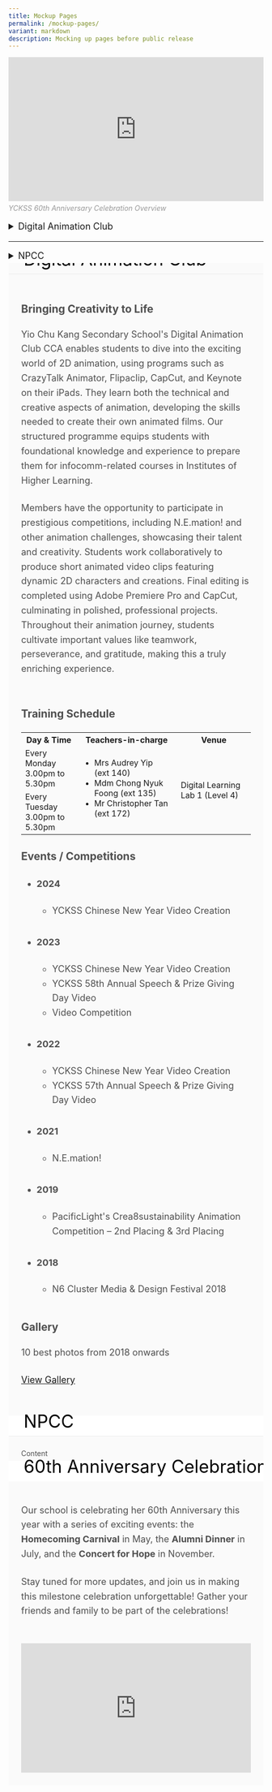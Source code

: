 ```yaml
---
title: Mockup Pages
permalink: /mockup-pages/
variant: markdown
description: Mocking up pages before public release
---
```

<style> .video-wrapper { width: 100%; margin-bottom: 5px; /\* Space between video and caption \*/ } .video-container { position: relative; width: 100%; padding-bottom: 56.25%; /\* 16:9 aspect ratio \*/ height: 0; overflow: hidden; } .video-container iframe { position: absolute; top: 0; left: 0; width: 100%; height: 100%; } .video-caption { font-style: italic; color: #999; /\* Light gray \*/ font-size: 0.8em; text-align: left; margin-top: 5px; /\* Space between video and caption \*/ } </style> <div class="video-wrapper"> <div class="video-container"> <iframe allowfullscreen="" allow="accelerometer; autoplay; clipboard-write; encrypted-media; gyroscope; picture-in-picture; web-share" frameborder="0" title="YCKSS 60th Anniversary Celebration Overview" src="https://www.youtube.com/embed/F9miy3c2ZRY?si=5nkNPSAdDBwbGriM" height="315" width="560"></iframe> </div> <p class="video-caption">YCKSS 60th Anniversary Celebration Overview</p> </div>

<div class="yck-component">
<details>
	<summary>Digital Animation Club</summary>
	    <article>
                    <h3>Bringing Creativity to Life</h3>
                    <p>Yio Chu Kang Secondary School's Digital Animation Club CCA enables students to dive into the exciting world of 2D animation, using programs such as CrazyTalk Animator, Flipaclip, CapCut, and Keynote on their iPads. They learn both the technical and creative aspects of animation, developing the skills needed to create their own animated films. Our structured programme equips students with foundational knowledge and experience to prepare them for infocomm-related courses in Institutes of Higher Learning.</p>
                    <p>Members have the opportunity to participate in prestigious competitions, including N.E.mation! and other animation challenges, showcasing their talent and creativity. Students work collaboratively to produce short animated video clips featuring dynamic 2D characters and creations. Final editing is completed using Adobe Premiere Pro and CapCut, culminating in polished, professional projects. Throughout their animation journey, students cultivate important values like teamwork, perseverance, and gratitude, making this a truly enriching experience.</p>
                </article>
    
<section>
                    <h3>Training Schedule</h3>
                    <table>
                        <tbody><tr>
                            <th>Day &amp; Time</th>
                            <th>Teachers-in-charge</th>
                            <th>Venue</th>
                        </tr>
                        <tr>
                            <td>Every Monday<br>3.00pm to 5.30pm</td>
                            <td rowspan="2">
                                <ul>
                                    <li>Mrs Audrey Yip (ext 140)</li>
                                    <li>Mdm Chong Nyuk Foong (ext 135)</li>
                                    <li>Mr Christopher Tan (ext 172)</li>
                                </ul>
                            </td>
                            <td rowspan="2">Digital Learning Lab 1 (Level 4)</td>
                        </tr>
                        <tr>
                            <td>Every Tuesday<br>3.00pm to 5.30pm</td>
                        </tr>
                    </tbody></table>
                </section>
    
<section>
                    <h3>Events / Competitions</h3>
                    <ul>
                        <li>
                            <h4>2024</h4>
                            <ul>
                                <li>YCKSS Chinese New Year Video Creation</li>
                            </ul>
                        </li>
                        <li>
                            <h4>2023</h4>
                            <ul>
                                <li>YCKSS Chinese New Year Video Creation</li>
                                <li>YCKSS 58th Annual Speech &amp; Prize Giving Day Video</li>
                                <li>Video Competition</li>
                            </ul>
                        </li>
                        <li>
                            <h4>2022</h4>
                            <ul>
                                <li>YCKSS Chinese New Year Video Creation</li>
                                <li>YCKSS 57th Annual Speech &amp; Prize Giving Day Video</li>
                            </ul>
                        </li>
                        <li>
                            <h4>2021</h4>
                            <ul>
                                <li>N.E.mation!</li>
                            </ul>
                        </li>
                        <li>
                            <h4>2019</h4>
                            <ul>
                                <li>PacificLight's Crea8sustainability Animation Competition – 2nd Placing &amp; 3rd Placing</li>
                            </ul>
                        </li>
                        <li>
                            <h4>2018</h4>
                            <ul>
                                <li>N6 Cluster Media &amp; Design Festival 2018</li>
                            </ul>
                        </li>
                    </ul>
                </section>
    
<section>
                    <h3>Gallery</h3>
                    <p>10 best photos from 2018 onwards</p>
                    <p><a target="_blank" href="https://drive.google.com/drive/folders/1Rscxp9o02wDBqG9MpAXe5fucKNVVL807?usp=sharing">View Gallery</a></p>
                </section>
            
</details>
</div>

<hr>
<div class="yck-component">
<details>
<summary>
       NPCC
</summary>
	<header><h3>Nurturing Leaders and Responsible Citizens</h3></header>

<section>
        <p>
            <strong>Yio Chu Kang Secondary School’s National Police Cadet Corps (NPCC) CCA</strong> 
            is committed to nurturing selfless individuals who contribute to the safety and security of the community. 
            Through engaging activities and meaningful experiences, our cadets develop strong character, leadership, and resilience, 
            equipping them to excel as caring and responsible citizens. 
					</p><p>NPCC instills core values such as discipline, loyalty, 
            integrity, resourcefulness, tenacity, and civic consciousness, fostering a sense of responsibility and pride. 
            Cadets gain unique insights into the Singapore Police Force (SPF) through interactions with officers at Neighbourhood 
            Police Centres and visits to various police establishments. To broaden their knowledge and skills, cadets participate 
            in specialized courses, including Anti-Drug Abuse, Basic Law, Crime Prevention, Crime Scene Investigation, First Aid, 
						Police Procedures, and SG Secure. </p>
            <p><strong>These experiences enrich their learning journey, shaping them into capable and community-conscious individuals.</strong>
        </p>
    </section>

<section>
        <h3>Training Schedule</h3>
        <table>
            <thead>
                <tr>
                    <th>Day &amp; Time</th>
                    <th>Teachers-in-Charge</th>
                    <th>Venue</th>
                </tr>
            </thead>
            <tbody>
                <tr>
                    <td>Every Tuesday<br>3.00pm to 5.30pm</td>
                    <td>
                        Ms Goh Yu Fan (ext 174)<br>
                        Mr Wong Mingwei (ext 141)<br>
                        Mr Octave Goh (ext 136)<br>
                        Mr Joseph George (ext 148)<br>
                        Mdm Cindy Ong (ext 139)<br>
                        Ms Nadia Rachael (ext 218)
                    </td>
                    <td>NPCC Room (Level 2) &amp; Blk D Classrooms (Level 1)</td>
                </tr>
            </tbody>
        </table>
    </section>

<section>
        <h3>Events and Courses</h3>

<table>
    <thead>
        <tr>
            <th>
                <h4>EVENTS</h4>
            </th>
        </tr>
    </thead>
    <tbody>
        <tr>
            <td>Air Pistol Shooting Programme</td>
        </tr>
        <tr>
            <td>Annual Unit Camp</td>
        </tr>
        <tr>
            <td>Area 11 Adventure &amp; Survival Training Camp</td>
        </tr>
        <tr>
            <td>Area 11 Secondary 1 Cadets Swearing In Ceremony</td>
        </tr>
        <tr>
            <td>Area 11 Games Day</td>
        </tr>
        <tr>
            <td>Crime Prevention Programme</td>
        </tr>
        <tr>
            <td>Home Team Gallery Visit</td>
        </tr>
        <tr>
            <td>K-9 Dog Unit Visit</td>
        </tr>
        <tr>
            <td>Neighbourhood Police Centre Visit</td>
        </tr>
        <tr>
            <td>NPCC Annual Parade (NPAP)</td>
        </tr>
        <tr>
            <td>Police Heritage Visit</td>
        </tr>
        <tr>
            <td>Yeoman for National School Games (Swimming)</td>
        </tr>
        <tr>
            <td>Police Youth Ambassador</td>
        </tr>
        <tr>
            <td>Sports Enrichment Programme (SEP)</td>
        </tr>
        <tr>
            <td>Total Defence Programme</td>
        </tr>
        <tr>
            <td>YCKSS National Day Parade</td>
        </tr>
        <tr>
            <td>YCKSS Speech Day Parade</td>
        </tr>
    </tbody>
</table>
<table>
    <thead>
        <tr>
            <th>
                <h4>COURSES</h4>
            </th>
        </tr>
    </thead>
    <tbody>
        <tr>
            <td>Basic Law Course</td>
        </tr>
        <tr>
            <td>Cadet Leader Course</td>
        </tr>
        <tr>
            <td>Campcraft Course</td>
        </tr>
        <tr>
            <td>Crime Scene Investigation Course</td>
        </tr>
        <tr>
            <td>Drill Course</td>
        </tr>
        <tr>
            <td>Homefront Security Course</td>
        </tr>
        <tr>
            <td>Leadership and Mentoring Skills Course</td>
        </tr>
        <tr>
            <td>Marksmanship Course</td>
        </tr>
        <tr>
            <td>Non-Commissioned Officer Course</td>
        </tr>
        <tr>
            <td>Oral Communication Course</td>
        </tr>
        <tr>
            <td>Police Procedures Course</td>
        </tr>
        <tr>
            <td>Road Safety Course</td>
        </tr>
        <tr>
            <td>Unarmed Tactics Course</td>
        </tr>
    </tbody>
</table>
    </section>
		
<section>
	<h3>Gallery</h3>
	
</section>
</details>
	
</div>

<section>
	<div class="accordion">
  <input checked="" class="accordion-select" name="select" type="radio">
  <div class="accordion-title"><span>Digital Animation Club</span></div>
  <div class="accordion-content">
	 <article class="yck-component">
                    <h3>Bringing Creativity to Life</h3>
                    <p>Yio Chu Kang Secondary School's Digital Animation Club CCA enables students to dive into the exciting world of 2D animation, using programs such as CrazyTalk Animator, Flipaclip, CapCut, and Keynote on their iPads. They learn both the technical and creative aspects of animation, developing the skills needed to create their own animated films. Our structured programme equips students with foundational knowledge and experience to prepare them for infocomm-related courses in Institutes of Higher Learning.</p>
                    <p>Members have the opportunity to participate in prestigious competitions, including N.E.mation! and other animation challenges, showcasing their talent and creativity. Students work collaboratively to produce short animated video clips featuring dynamic 2D characters and creations. Final editing is completed using Adobe Premiere Pro and CapCut, culminating in polished, professional projects. Throughout their animation journey, students cultivate important values like teamwork, perseverance, and gratitude, making this a truly enriching experience.</p>
                </article>
    
<section class="yck-component">
                    <h3>Training Schedule</h3>
                    <table>
                        <tbody><tr>
                            <th>Day &amp; Time</th>
                            <th>Teachers-in-charge</th>
                            <th>Venue</th>
                        </tr>
                        <tr>
                            <td>Every Monday<br>3.00pm to 5.30pm</td>
                            <td rowspan="2">
                                <ul>
                                    <li>Mrs Audrey Yip (ext 140)</li>
                                    <li>Mdm Chong Nyuk Foong (ext 135)</li>
                                    <li>Mr Christopher Tan (ext 172)</li>
                                </ul>
                            </td>
                            <td rowspan="2">Digital Learning Lab 1 (Level 4)</td>
                        </tr>
                        <tr>
                            <td>Every Tuesday<br>3.00pm to 5.30pm</td>
                        </tr>
                    </tbody></table>
                </section>
    
<section class="yck-component">
                    <h3>Events / Competitions</h3>
                    <ul>
                        <li>
                            <h4>2024</h4>
                            <ul>
                                <li>YCKSS Chinese New Year Video Creation</li>
                            </ul>
                        </li>
                        <li>
                            <h4>2023</h4>
                            <ul>
                                <li>YCKSS Chinese New Year Video Creation</li>
                                <li>YCKSS 58th Annual Speech &amp; Prize Giving Day Video</li>
                                <li>Video Competition</li>
                            </ul>
                        </li>
                        <li>
                            <h4>2022</h4>
                            <ul>
                                <li>YCKSS Chinese New Year Video Creation</li>
                                <li>YCKSS 57th Annual Speech &amp; Prize Giving Day Video</li>
                            </ul>
                        </li>
                        <li>
                            <h4>2021</h4>
                            <ul>
                                <li>N.E.mation!</li>
                            </ul>
                        </li>
                        <li>
                            <h4>2019</h4>
                            <ul>
                                <li>PacificLight's Crea8sustainability Animation Competition – 2nd Placing &amp; 3rd Placing</li>
                            </ul>
                        </li>
                        <li>
                            <h4>2018</h4>
                            <ul>
                                <li>N6 Cluster Media &amp; Design Festival 2018</li>
                            </ul>
                        </li>
                    </ul>
                </section>
    
<section class="yck-component">
                    <h3>Gallery</h3>
                    <p>10 best photos from 2018 onwards</p>
                    <p><a target="_blank" href="https://drive.google.com/drive/folders/1Rscxp9o02wDBqG9MpAXe5fucKNVVL807?usp=sharing">View Gallery</a></p>
                </section>	
	</div> 
  <input class="accordion-select" name="select" type="radio">
  <div class="accordion-title"><span>NPCC</span></div>
  <div class="accordion-content">Content</div> 
  <input class="accordion-select" name="select" type="radio">
  <div class="accordion-title"><span>60th Anniversary Celebrations</span></div>
  <div class="accordion-content">
		<div class="yck-component">
	<p>Our school is celebrating her 60th Anniversary this year with a series of exciting events: the <strong>Homecoming Carnival</strong> in May, the <strong>Alumni Dinner</strong> in July, and the <strong>Concert for Hope</strong> in November.</p> <p>Stay tuned for more updates, and join us in making this milestone celebration unforgettable! Gather your friends and family to be part of the celebrations!</p>
</div>

<div class="yck-component">
<div class="video-container">
  <iframe allowfullscreen="" allow="accelerometer; autoplay; clipboard-write; encrypted-media; gyroscope; picture-in-picture; web-share" frameborder="0" title="60th Anniversary Celebration Overview" src="https://www.youtube.com/embed/F9miy3c2ZRY?si=5nkNPSAdDBwbGriM" height="315" width="560"></iframe>
	 </div>
</div>
		</div> 
</div> 
	
</section>

<style>

:root {
    --yck-text-line-height: 1.6em;
    --yck-heading-line-height: 1.2em;
    --yck-heading-letter-spacing: -0.02em;
    --yck-spacing-unit: 0.5rem;

    --yck-step--2: clamp(0.7813rem, 0.9263rem + -0.1872vw, 0.8889rem);
    --yck-step--1: clamp(0.9375rem, 1.0217rem + -0.1087vw, 1rem);
    --yck-step-0: clamp(1.125rem, 1.125rem + 0vw, 1.125rem);
    --yck-step-1: clamp(1.2656rem, 1.2363rem + 0.1467vw, 1.35rem);
    --yck-step-2: clamp(1.4238rem, 1.3556rem + 0.3412vw, 1.62rem);
    --yck-step-3: clamp(1.6018rem, 1.4828rem + 0.5951vw, 1.944rem);
    --yck-step-4: clamp(1.802rem, 1.6174rem + 0.9231vw, 2.3328rem);
    --yck-step-5: clamp(2.0273rem, 1.7587rem + 1.3427vw, 2.7994rem);

    --yck-space-s-xl: clamp(1.125rem, 0.7337rem + 1.9565vw, 2.7994rem);
}


.yck-component {
    line-height: var(--yck-text-line-height);
    letter-spacing: normal;
    font-size: var(--yck-step-0);
}

.yck-component h1,
.yck-component h2,
.yck-component h3,
.yck-component h4,
.yck-component h5,
.yck-component h6,
.yck-component p {
    overflow-wrap: break-word;
}

.yck-component h1,
.yck-component h2,
.yck-component h3,
.yck-component h4,
.yck-component h5,
.yck-component h6 {
    text-wrap: balance;
}

.yck-component p,
.yck-component ol,
.yck-component ul {
    text-wrap: pretty;
    padding-bottom: var(--yck-spacing-unit);
}

.yck-component p:last-child {
    padding-bottom: var(--yck-space-s-xl);
}
	
	/** Responsive Video container **/
.yck-component  .video-container {
        position: relative;
        width: 100%;
        padding-bottom: 56.25%; /* 16:9 aspect ratio */
        height: 0;
        overflow: hidden;
    }
.yck-component .video-container iframe {
        position: absolute;
        top: 0;
        left: 0;
        width: 100%;
        height: 100%;
    }
	
	/** CSS Only Accordion **/
.accordion {
  box-sizing: border-box;
  display: flex;
  overflow: hidden;
  width: 100%;
}

.accordion-select {
  cursor: pointer;
  margin: 0;
  opacity: 0;
  z-index: 1;
}

.accordion-title {
  position: relative;
}

.accordion-title:not(:nth-last-child(2))::after {
  border: 1px solid transparent;
  bottom: 0;
  content: "";
  left: 0;
  position: absolute;
  right: 0;
  top: 0;
}

.accordion-title span {
  bottom: 0px;
  box-sizing: border-box;
  display: block;
  position: absolute;
  white-space: nowrap;
  width: 100%;
}

.accordion-content {
  box-sizing: border-box;
  overflow: auto;
  position: relative;
  transition: margin 0.3s ease 0.1s;
}

.accordion-select:checked + .accordion-title + .accordion-content {
  margin-bottom: 0;
  margin-right: 0;
}

/* Generated styles starts here */ 

 .accordion {
    border-color: #dedede;
    border-radius: 0px;
    border-style: solid;
    border-width: 0px;
    flex-direction: column;
    height: auto;
} 

.accordion-title,
.accordion-select  {
    background-color: #ffffff;
    color: #000;
    width: 100%;
    height: var(--yck-step-5);
	  font-size: var(--yck-step-4);
}

.accordion-select {
    margin-bottom: -60px;
    margin-right: -60px;
}

.accordion-title:not(:nth-last-child(2))::after {
    border-bottom-color: #eaeaea;
    border-right-color: transparent;
} 

 .accordion-select:hover + .accordion-title,
.accordion-select:checked + .accordion-title {
    background-color: #fafafa;
} 

 .accordion-title span  {	
    transform: rotate(0deg);
    -ms-writing-mode: lr-tb;
    filter: progid:DXImageTransform.Microsoft.BasicImage(rotation=0);
    padding-left: 30px;
    padding-right: 30px;
    line-height: 60px;
} 

 .accordion-content {
    background-color: #fafafa;
    color: #4f4f4f;
    height: auto;
    margin-right: 0;
    padding: 25px;
    width: 100%;
} 

</style>